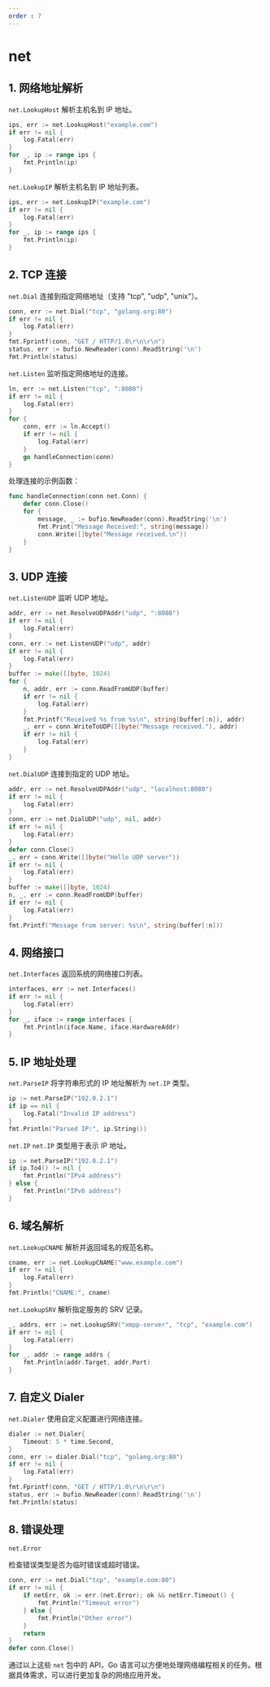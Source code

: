 ```yaml
---
order : 7
---
```


# net

## 1. 网络地址解析

 `net.LookupHost`
解析主机名到 IP 地址。
```go
ips, err := net.LookupHost("example.com")
if err != nil {
    log.Fatal(err)
}
for _, ip := range ips {
    fmt.Println(ip)
}
```

 `net.LookupIP`
解析主机名到 IP 地址列表。
```go
ips, err := net.LookupIP("example.com")
if err != nil {
    log.Fatal(err)
}
for _, ip := range ips {
    fmt.Println(ip)
}
```

## 2. TCP 连接

 `net.Dial`
连接到指定网络地址（支持 "tcp", "udp", "unix"）。
```go
conn, err := net.Dial("tcp", "golang.org:80")
if err != nil {
    log.Fatal(err)
}
fmt.Fprintf(conn, "GET / HTTP/1.0\r\n\r\n")
status, err := bufio.NewReader(conn).ReadString('\n')
fmt.Println(status)
```

 `net.Listen`
监听指定网络地址的连接。
```go
ln, err := net.Listen("tcp", ":8080")
if err != nil {
    log.Fatal(err)
}
for {
    conn, err := ln.Accept()
    if err != nil {
        log.Fatal(err)
    }
    go handleConnection(conn)
}
```
处理连接的示例函数：
```go
func handleConnection(conn net.Conn) {
    defer conn.Close()
    for {
        message, _ := bufio.NewReader(conn).ReadString('\n')
        fmt.Print("Message Received:", string(message))
        conn.Write([]byte("Message received.\n"))
    }
}
```

## 3. UDP 连接

 `net.ListenUDP`
监听 UDP 地址。
```go
addr, err := net.ResolveUDPAddr("udp", ":8080")
if err != nil {
    log.Fatal(err)
}
conn, err := net.ListenUDP("udp", addr)
if err != nil {
    log.Fatal(err)
}
buffer := make([]byte, 1024)
for {
    n, addr, err := conn.ReadFromUDP(buffer)
    if err != nil {
        log.Fatal(err)
    }
    fmt.Printf("Received %s from %s\n", string(buffer[:n]), addr)
    _, err = conn.WriteToUDP([]byte("Message received."), addr)
    if err != nil {
        log.Fatal(err)
    }
}
```

 `net.DialUDP`
连接到指定的 UDP 地址。
```go
addr, err := net.ResolveUDPAddr("udp", "localhost:8080")
if err != nil {
    log.Fatal(err)
}
conn, err := net.DialUDP("udp", nil, addr)
if err != nil {
    log.Fatal(err)
}
defer conn.Close()
_, err = conn.Write([]byte("Hello UDP server"))
if err != nil {
    log.Fatal(err)
}
buffer := make([]byte, 1024)
n, _, err := conn.ReadFromUDP(buffer)
if err != nil {
    log.Fatal(err)
}
fmt.Printf("Message from server: %s\n", string(buffer[:n]))
```

## 4. 网络接口

 `net.Interfaces`
返回系统的网络接口列表。
```go
interfaces, err := net.Interfaces()
if err != nil {
    log.Fatal(err)
}
for _, iface := range interfaces {
    fmt.Println(iface.Name, iface.HardwareAddr)
}
```

## 5. IP 地址处理

 `net.ParseIP`
将字符串形式的 IP 地址解析为 `net.IP` 类型。
```go
ip := net.ParseIP("192.0.2.1")
if ip == nil {
    log.Fatal("Invalid IP address")
}
fmt.Println("Parsed IP:", ip.String())
```

 `net.IP`
`net.IP` 类型用于表示 IP 地址。
```go
ip := net.ParseIP("192.0.2.1")
if ip.To4() != nil {
    fmt.Println("IPv4 address")
} else {
    fmt.Println("IPv6 address")
}
```

## 6. 域名解析

 `net.LookupCNAME`
解析并返回域名的规范名称。
```go
cname, err := net.LookupCNAME("www.example.com")
if err != nil {
    log.Fatal(err)
}
fmt.Println("CNAME:", cname)
```

 `net.LookupSRV`
解析指定服务的 SRV 记录。
```go
_, addrs, err := net.LookupSRV("xmpp-server", "tcp", "example.com")
if err != nil {
    log.Fatal(err)
}
for _, addr := range addrs {
    fmt.Println(addr.Target, addr.Port)
}
```

## 7. 自定义 Dialer

 `net.Dialer`
使用自定义配置进行网络连接。
```go
dialer := net.Dialer{
    Timeout: 5 * time.Second,
}
conn, err := dialer.Dial("tcp", "golang.org:80")
if err != nil {
    log.Fatal(err)
}
fmt.Fprintf(conn, "GET / HTTP/1.0\r\n\r\n")
status, err := bufio.NewReader(conn).ReadString('\n')
fmt.Println(status)
```

## 8. 错误处理

 `net.Error`

检查错误类型是否为临时错误或超时错误。
```go
conn, err := net.Dial("tcp", "example.com:80")
if err != nil {
    if netErr, ok := err.(net.Error); ok && netErr.Timeout() {
        fmt.Println("Timeout error")
    } else {
        fmt.Println("Other error")
    }
    return
}
defer conn.Close()
```

通过以上这些 `net` 包中的 API，Go 语言可以方便地处理网络编程相关的任务。根据具体需求，可以进行更加复杂的网络应用开发。